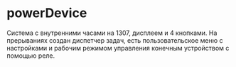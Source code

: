 # powerDevice
Система с внутренними часами на 1307, дисплеем и 4 кнопками.
На прерываниях создан диспетчер задач, есть пользовательское меню с настройками и рабочим режимом управления конечным устройством с помощью реле. 
